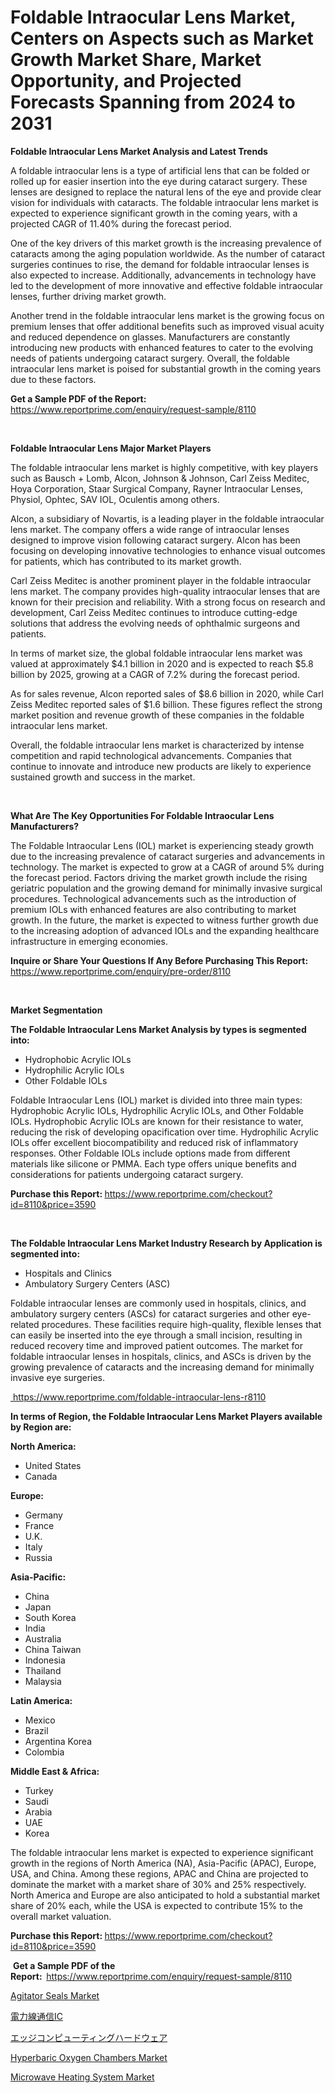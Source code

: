 <p><h1>Foldable Intraocular Lens Market, Centers on Aspects such as Market Growth Market Share, Market Opportunity, and Projected Forecasts Spanning from 2024 to 2031</h1></p><p><strong>Foldable Intraocular Lens Market Analysis and Latest Trends</strong></p>
<p><p>A foldable intraocular lens is a type of artificial lens that can be folded or rolled up for easier insertion into the eye during cataract surgery. These lenses are designed to replace the natural lens of the eye and provide clear vision for individuals with cataracts. The foldable intraocular lens market is expected to experience significant growth in the coming years, with a projected CAGR of 11.40% during the forecast period.</p><p>One of the key drivers of this market growth is the increasing prevalence of cataracts among the aging population worldwide. As the number of cataract surgeries continues to rise, the demand for foldable intraocular lenses is also expected to increase. Additionally, advancements in technology have led to the development of more innovative and effective foldable intraocular lenses, further driving market growth.</p><p>Another trend in the foldable intraocular lens market is the growing focus on premium lenses that offer additional benefits such as improved visual acuity and reduced dependence on glasses. Manufacturers are constantly introducing new products with enhanced features to cater to the evolving needs of patients undergoing cataract surgery. Overall, the foldable intraocular lens market is poised for substantial growth in the coming years due to these factors.</p></p>
<p><strong>Get a Sample PDF of the Report:&nbsp;</strong> <a href="https://www.reportprime.com/enquiry/request-sample/8110">https://www.reportprime.com/enquiry/request-sample/8110</a></p>
<p>&nbsp;</p>
<p><strong>Foldable Intraocular Lens Major Market Players</strong></p>
<p><p>The foldable intraocular lens market is highly competitive, with key players such as Bausch + Lomb, Alcon, Johnson & Johnson, Carl Zeiss Meditec, Hoya Corporation, Staar Surgical Company, Rayner Intraocular Lenses, Physiol, Ophtec, SAV IOL, Oculentis among others. </p><p>Alcon, a subsidiary of Novartis, is a leading player in the foldable intraocular lens market. The company offers a wide range of intraocular lenses designed to improve vision following cataract surgery. Alcon has been focusing on developing innovative technologies to enhance visual outcomes for patients, which has contributed to its market growth. </p><p>Carl Zeiss Meditec is another prominent player in the foldable intraocular lens market. The company provides high-quality intraocular lenses that are known for their precision and reliability. With a strong focus on research and development, Carl Zeiss Meditec continues to introduce cutting-edge solutions that address the evolving needs of ophthalmic surgeons and patients.</p><p>In terms of market size, the global foldable intraocular lens market was valued at approximately $4.1 billion in 2020 and is expected to reach $5.8 billion by 2025, growing at a CAGR of 7.2% during the forecast period.</p><p>As for sales revenue, Alcon reported sales of $8.6 billion in 2020, while Carl Zeiss Meditec reported sales of $1.6 billion. These figures reflect the strong market position and revenue growth of these companies in the foldable intraocular lens market. </p><p>Overall, the foldable intraocular lens market is characterized by intense competition and rapid technological advancements. Companies that continue to innovate and introduce new products are likely to experience sustained growth and success in the market.</p></p>
<p>&nbsp;</p>
<p><strong>What Are The Key Opportunities For Foldable Intraocular Lens Manufacturers?</strong></p>
<p><p>The Foldable Intraocular Lens (IOL) market is experiencing steady growth due to the increasing prevalence of cataract surgeries and advancements in technology. The market is expected to grow at a CAGR of around 5% during the forecast period. Factors driving the market growth include the rising geriatric population and the growing demand for minimally invasive surgical procedures. Technological advancements such as the introduction of premium IOLs with enhanced features are also contributing to market growth. In the future, the market is expected to witness further growth due to the increasing adoption of advanced IOLs and the expanding healthcare infrastructure in emerging economies.</p></p>
<p><strong>Inquire or Share Your Questions If Any Before Purchasing This Report:</strong> <a href="https://www.reportprime.com/enquiry/pre-order/8110">https://www.reportprime.com/enquiry/pre-order/8110</a></p>
<p>&nbsp;</p>
<p><strong>Market Segmentation</strong></p>
<p><strong>The Foldable Intraocular Lens Market Analysis by types is segmented into:</strong></p>
<p><ul><li>Hydrophobic Acrylic IOLs</li><li>Hydrophilic Acrylic IOLs</li><li>Other Foldable IOLs</li></ul></p>
<p><p>Foldable Intraocular Lens (IOL) market is divided into three main types: Hydrophobic Acrylic IOLs, Hydrophilic Acrylic IOLs, and Other Foldable IOLs. Hydrophobic Acrylic IOLs are known for their resistance to water, reducing the risk of developing opacification over time. Hydrophilic Acrylic IOLs offer excellent biocompatibility and reduced risk of inflammatory responses. Other Foldable IOLs include options made from different materials like silicone or PMMA. Each type offers unique benefits and considerations for patients undergoing cataract surgery.</p></p>
<p><strong>Purchase this Report:&nbsp;</strong><a href="https://www.reportprime.com/checkout?id=8110&price=3590">https://www.reportprime.com/checkout?id=8110&price=3590</a></p>
<p>&nbsp;</p>
<p><strong>The Foldable Intraocular Lens Market Industry Research by Application is segmented into:</strong></p>
<p><ul><li>Hospitals and Clinics</li><li>Ambulatory Surgery Centers (ASC)</li></ul></p>
<p><p>Foldable intraocular lenses are commonly used in hospitals, clinics, and ambulatory surgery centers (ASCs) for cataract surgeries and other eye-related procedures. These facilities require high-quality, flexible lenses that can easily be inserted into the eye through a small incision, resulting in reduced recovery time and improved patient outcomes. The market for foldable intraocular lenses in hospitals, clinics, and ASCs is driven by the growing prevalence of cataracts and the increasing demand for minimally invasive eye surgeries.</p></p>
<p><a href="https://www.reportprime.com/foldable-intraocular-lens-r8110">&nbsp;https://www.reportprime.com/foldable-intraocular-lens-r8110</a></p>
<p><strong>In terms of Region, the Foldable Intraocular Lens Market Players available by Region are:</strong></p>
<p>
    <p> <strong> North America: </strong>
        <ul>
            <li>United States</li>
            <li>Canada</li>
        </ul>
        </p> 
    <p> <strong> Europe: </strong>
        <ul>
            <li>Germany</li>
            <li>France</li>
            <li>U.K.</li>
            <li>Italy</li>
            <li>Russia</li>
        </ul>
        </p> 
    <p> <strong> Asia-Pacific: </strong>
        <ul>
            <li>China</li>
            <li>Japan</li>
            <li>South Korea</li>
            <li>India</li>
            <li>Australia</li>
            <li>China Taiwan</li>
            <li>Indonesia</li>
            <li>Thailand</li>
            <li>Malaysia</li>
        </ul>
        </p> 
    <p> <strong> Latin America: </strong>
        <ul>
            <li>Mexico</li>
            <li>Brazil</li>
            <li>Argentina Korea</li>
            <li>Colombia</li>
        </ul>
        </p> 
    <p> <strong> Middle East & Africa: </strong>
        <ul>
            <li>Turkey</li>
            <li>Saudi</li>
            <li>Arabia</li>
            <li>UAE</li>
            <li>Korea</li>
        </ul>
    </p>
    </p>
<p><p>The foldable intraocular lens market is expected to experience significant growth in the regions of North America (NA), Asia-Pacific (APAC), Europe, USA, and China. Among these regions, APAC and China are projected to dominate the market with a market share of 30% and 25% respectively. North America and Europe are also anticipated to hold a substantial market share of 20% each, while the USA is expected to contribute 15% to the overall market valuation.</p></p>
<p><strong>Purchase this Report: </strong><a href="https://www.reportprime.com/checkout?id=8110&price=3590">https://www.reportprime.com/checkout?id=8110&price=3590</a></p>
<p>&nbsp;<strong>Get a Sample PDF of the Report:&nbsp;&nbsp;</strong><a href="https://www.reportprime.com/enquiry/request-sample/8110">https://www.reportprime.com/enquiry/request-sample/8110</a></p>
<p><strong></strong></p>
<p><p><a href="https://www.linkedin.com/pulse/decoding-agitator-seals-market-metrics-share-trends-growth-patterns-ftnde">Agitator Seals Market</a></p><p><a href="https://github.com/RaeJenkins1952/Market-Research-Report-List-1/blob/main/495404676999.md">電力線通信IC</a></p><p><a href="https://github.com/TysonKub/Market-Research-Report-List-1/blob/main/910019077000.md">エッジコンピューティングハードウェア</a></p><p><a href="https://github.com/HarmonyBogan1944/Market-Research-Report-List-1/blob/main/hyperbaric-oxygen-chambers-market.md">Hyperbaric Oxygen Chambers Market</a></p><p><a href="https://www.linkedin.com/pulse/microwave-heating-system-market-insight-trends-growth-forecasted-t2hhe">Microwave Heating System Market</a></p></p>